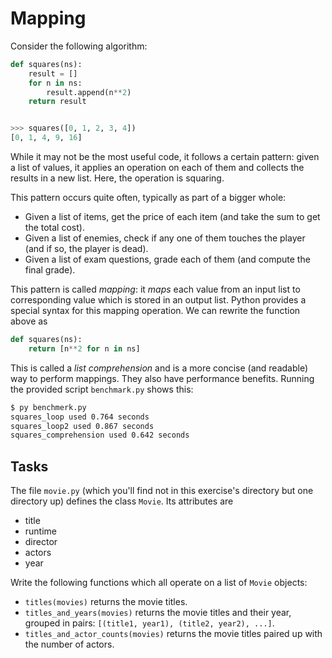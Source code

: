 # Mapping

Consider the following algorithm:

```python
def squares(ns):
    result = []
    for n in ns:
        result.append(n**2)
    return result


>>> squares([0, 1, 2, 3, 4])
[0, 1, 4, 9, 16]
```

While it may not be the most useful code, it follows a certain pattern: given a list of values, it applies an operation on each of them and collects the results in a new list.
Here, the operation is squaring.

This pattern occurs quite often, typically as part of a bigger whole:

* Given a list of items, get the price of each item (and take the sum to get the total cost).
* Given a list of enemies, check if any one of them touches the player (and if so, the player is dead).
* Given a list of exam questions, grade each of them (and compute the final grade).

This pattern is called _mapping_: it _maps_ each value from an input list to corresponding value which is stored in an output list.
Python provides a special syntax for this mapping operation.
We can rewrite the function above as

```python
def squares(ns):
    return [n**2 for n in ns]
```

This is called a _list comprehension_ and is a more concise (and readable) way to perform mappings.
They also have performance benefits.
Running the provided script `benchmark.py` shows this:

```bash
$ py benchmerk.py
squares_loop used 0.764 seconds
squares_loop2 used 0.867 seconds
squares_comprehension used 0.642 seconds
```

## Tasks

The file `movie.py` (which you'll find not in this exercise's directory but one directory up) defines the class `Movie`.
Its attributes are

* title
* runtime
* director
* actors
* year

Write the following functions which all operate on a list of `Movie` objects:

* `titles(movies)` returns the movie titles.
* `titles_and_years(movies)` returns the movie titles and their year, grouped in pairs: `[(title1, year1), (title2, year2), ...]`.
* `titles_and_actor_counts(movies)` returns the movie titles paired up with the number of actors.
